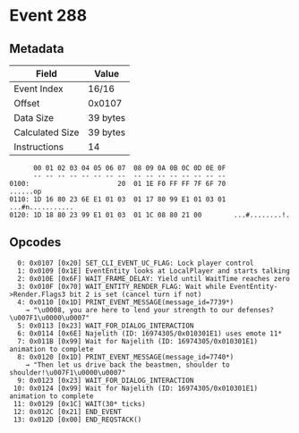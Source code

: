 # Event 288

## Metadata

| Field           | Value    |
|-----------------|----------|
| Event Index     | 16/16    |
| Offset          | 0x0107   |
| Data Size       | 39 bytes |
| Calculated Size | 39 bytes |
| Instructions    | 14       |

```
      00 01 02 03 04 05 06 07  08 09 0A 0B 0C 0D 0E 0F
      -- -- -- -- -- -- -- --  -- -- -- -- -- -- -- --
0100:                      20  01 1E F0 FF FF 7F 6F 70          ......op
0110: 1D 16 80 23 6E E1 01 03  01 17 80 99 E1 01 03 01  ...#n...........
0120: 1D 18 80 23 99 E1 01 03  01 1C 08 80 21 00        ...#........!.  
```

## Opcodes

```
  0: 0x0107 [0x20] SET_CLI_EVENT_UC_FLAG: Lock player control
  1: 0x0109 [0x1E] EventEntity looks at LocalPlayer and starts talking
  2: 0x010E [0x6F] WAIT_FRAME_DELAY: Yield until WaitTime reaches zero
  3: 0x010F [0x70] WAIT_ENTITY_RENDER_FLAG: Wait while EventEntity->Render.Flags3 bit 2 is set (cancel turn if not)
  4: 0x0110 [0x1D] PRINT_EVENT_MESSAGE(message_id=7739*)
    → "\u0008, you are here to lend your strength to our defenses?\u007F1\u0000\u0007"
  5: 0x0113 [0x23] WAIT_FOR_DIALOG_INTERACTION
  6: 0x0114 [0x6E] Najelith (ID: 16974305/0x010301E1) uses emote 11*
  7: 0x011B [0x99] Wait for Najelith (ID: 16974305/0x010301E1) animation to complete
  8: 0x0120 [0x1D] PRINT_EVENT_MESSAGE(message_id=7740*)
    → "Then let us drive back the beastmen, shoulder to shoulder!\u007F1\u0000\u0007"
  9: 0x0123 [0x23] WAIT_FOR_DIALOG_INTERACTION
 10: 0x0124 [0x99] Wait for Najelith (ID: 16974305/0x010301E1) animation to complete
 11: 0x0129 [0x1C] WAIT(30* ticks)
 12: 0x012C [0x21] END_EVENT
 13: 0x012D [0x00] END_REQSTACK()
```
